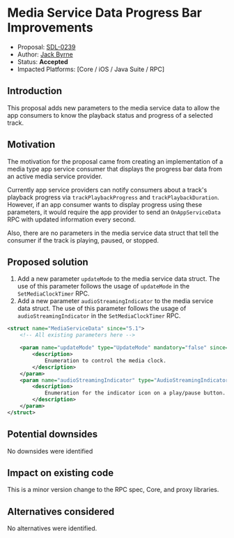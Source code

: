 # Media Service Data Progress Bar Improvements

* Proposal: [SDL-0239](0239-media-service-data-progress-bar-improvements.md)
* Author: [Jack Byrne](https://github.com/jacklivio)
* Status: **Accepted**
* Impacted Platforms: [Core / iOS / Java Suite / RPC]

## Introduction

This proposal adds new parameters to the media service data to allow the app consumers to know the playback status and progress of a selected track.

## Motivation

The motivation for the proposal came from creating an implementation of a media type app service consumer that displays the progress bar data from an active media service provider.

Currently app service providers can notify consumers about a track's playback progress via `trackPlaybackProgress` and `trackPlaybackDuration`. However, if an app consumer wants to display progress using these parameters, it would require the app provider to send an `OnAppServiceData` RPC with updated information every second.

Also, there are no parameters in the media service data struct that tell the consumer if the track is playing, paused, or stopped. 

## Proposed solution
1. Add a new parameter `updateMode` to the media service data struct. The use of this parameter follows the usage of `updateMode` in the `SetMediaClockTimer` RPC.
2. Add a new parameter `audioStreamingIndicator` to the media service data struct. The use of this parameter follows the usage of `audioStreamingIndicator` in the `SetMediaClockTimer` RPC.

```xml
<struct name="MediaServiceData" since="5.1">
    <!-- All existing parameters here -->

    <param name="updateMode" type="UpdateMode" mandatory="false" since="X.X">
        <description>
            Enumeration to control the media clock.
        </description>
    </param>
    <param name="audioStreamingIndicator" type="AudioStreamingIndicator" mandatory="false" since="X.X">
        <description>
            Enumeration for the indicator icon on a play/pause button. see AudioStreamingIndicator.
        </description>
    </param>
</struct>
```

## Potential downsides
No downsides were identified

## Impact on existing code
This is a minor version change to the RPC spec, Core, and proxy libraries.

## Alternatives considered
No alternatives were identified.
